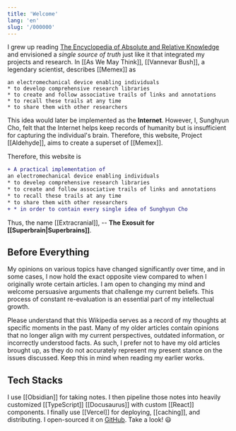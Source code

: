 ```yaml
---
title: 'Welcome'
lang: 'en'
slug: '/000000'
---
```


I grew up reading [The Encyclopedia of Absolute and Relative Knowledge](https://en.wikipedia.org/wiki/L%27Encyclop%C3%A9die_du_savoir_relatif_et_absolu) and envisioned a _single source of truth_ just like it that integrated my projects and research. In [[As We May Think]], [[Vannevar Bush]], a legendary scientist, describes [[Memex]] as

```
an electromechanical device enabling individuals
* to develop comprehensive research libraries
* to create and follow associative trails of links and annotations
* to recall these trails at any time
* to share them with other researchers
```

This idea would later be implemented as the **Internet**. However, I, Sunghyun Cho, felt that the Internet helps keep records of humanity but is insufficient for capturing the individual's brain. Therefore, this website, Project [[Aldehyde]], aims to create a superset of [[Memex]].

Therefore, this website is

```diff
+ A practical implementation of
an electromechanical device enabling individuals
* to develep comprehensive research libraries
* to create and follow associative trails of links and annotations
* to recall these trails at any time
* to share them with other researchers
+ * in order to contain every single idea of Sunghyun Cho
```

Thus, the name [[Extracranial]], -- **The Exosuit for [[Superbrain|Superbrains]]**.

## Before Everything

My opinions on various topics have changed significantly over time, and in some cases, I now hold the exact opposite view compared to when I originally wrote certain articles. I am open to changing my mind and welcome persuasive arguments that challenge my current beliefs. This process of constant re-evaluation is an essential part of my intellectual growth.

Please understand that this Wikipedia serves as a record of my thoughts at specific moments in the past. Many of my older articles contain opinions that no longer align with my current perspectives, outdated information, or incorrectly understood facts. As such, I prefer not to have my old articles brought up, as they do not accurately represent my present stance on the issues discussed. Keep this in mind when reading my earlier works.

## Tech Stacks

I use [[Obsidian]] for taking notes.
I then pipeline those notes into heavily customized [[TypeScript]] [[Docusaurus]] with custom [[React]] components.
I finally use [[Vercel]] for deploying, [[caching]], and distributing.
I open-sourced it on [GitHub](https://github.com/anaclumos/extracranial).
Take a look! 😃
